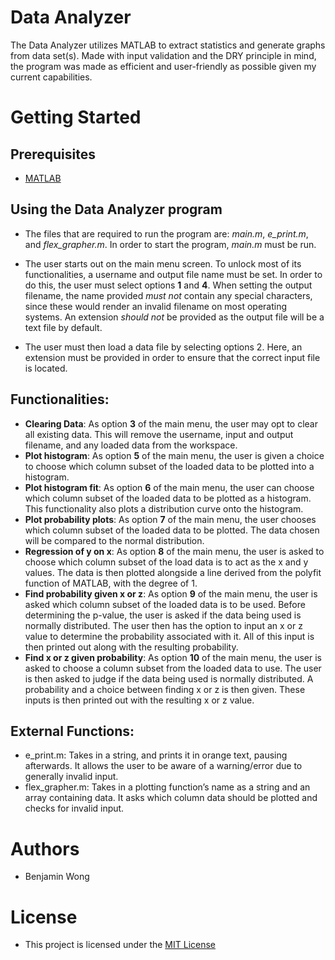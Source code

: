 # Data Analyzer
The Data Analyzer utilizes MATLAB to extract statistics and generate graphs from data set(s). Made with input validation and the DRY principle in mind, the program was made as efficient and user-friendly as possible given my current capabilities.

# Getting Started
## Prerequisites
- [MATLAB](https://www.mathworks.com/products/matlab.html)
## Using the Data Analyzer program
- The files that are required to run the program are: _main.m_, _e_print.m_, and _flex_grapher.m_. In order to start the program, _main.m_ must be run.
	
- The user starts out on the main menu screen. To unlock most of its functionalities, a username and output file name must be set. In order to do this, the user must select options __1__ and __4__. When setting the output filename, the name provided _must not_ contain any special characters, since these would render an invalid filename on most operating systems. An extension _should not_ be provided as the output file will be a text file by default.
- The user must then load a data file by selecting options 2. Here, an extension must be provided in order to ensure that the correct input file is located.
## Functionalities:
- __Clearing Data__: As option __3__ of the main menu, the user may opt to clear all existing data. This will remove the username, input and output filename, and any loaded data from the workspace.
- __Plot histogram__: As option __5__ of the main menu, the user is given a choice to choose which column subset of the loaded data to be plotted into a histogram.
- __Plot histogram fit__: As option __6__ of the main menu, the user can choose which column subset of the loaded data to be plotted as a histogram. This functionality also plots a distribution curve onto the histogram.
- __Plot probability plots__: As option __7__ of the main menu, the user chooses which column subset of the loaded data to be plotted. The data chosen will be compared to the normal distribution. 
- __Regression of y on x__: As option __8__ of the main menu, the user is asked to choose which column subset of the load data is to act as the x and y values. The data is then plotted alongside a line derived from the polyfit function of MATLAB, with the degree of 1.
- __Find probability given x or z__: As option __9__ of the main menu, the user is asked which column subset of the loaded data is to be used. Before determining the p-value, the user is asked if the data being used is normally distributed. The user then has the option to input an x or z value to determine the probability associated with it. All of this input is then printed out along with the resulting probability.
- __Find x or z given probability__: As option __10__ of the main menu, the user is asked to choose a column subset from the loaded data to use. The user is then asked to judge if the data being used is normally distributed. A probability and a choice between finding x or z is then given. These inputs is then printed out with the resulting x or z value.
## External Functions:
- e_print.m: Takes in a string, and prints it in orange text, pausing afterwards. It allows the user to be aware of a warning/error due to generally invalid input.
- flex_grapher.m: Takes in a plotting function’s name as a string and an array containing data. It asks which column data should be plotted and checks for invalid input.

# Authors
- Benjamin Wong

# License
- This project is licensed under the [MIT License](/LICENSE.md)
